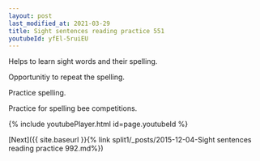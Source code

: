 ```yaml
---
layout: post
last_modified_at: 2021-03-29
title: Sight sentences reading practice 551
youtubeId: yfEl-5ruiEU
---
```

 
 
Helps to learn sight words and their spelling.

Opportunitiy to repeat the spelling. 

Practice spelling. 
 
Practice for spelling bee competitions. 
 
{% include youtubePlayer.html id=page.youtubeId %}
 
 

[Next]({{ site.baseurl }}{% link  split1/_posts/2015-12-04-Sight sentences reading practice 992.md%})
 
